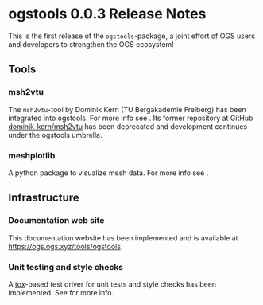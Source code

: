 # ogstools 0.0.3 Release Notes

This is the first release of the `ogstools`-package, a joint effort of OGS users and developers to strengthen the OGS ecosystem!

## Tools

### msh2vtu

The `msh2vtu`-tool by Dominik Kern (TU Bergakademie Freiberg) has been integrated into ogstools. For more info see [](../user-guide/msh2vtu.md). Its former repository at GitHub [dominik-kern/msh2vtu](https://github.com/dominik-kern/msh2vtu) has been deprecated and development continues under the ogstools umbrella.

### meshplotlib

A python package to visualize mesh data. For more info see [](../user-guide/meshplotlib.md).

## Infrastructure

### Documentation web site

This documentation website has been implemented and is available at <https://ogs.ogs.xyz/tools/ogstools>.

### Unit testing and style checks

A [tox](https://tox.wiki)-based test driver for unit tests and style checks has been implemented. See [](../development/index.md#testing-with-tox) for more info.
